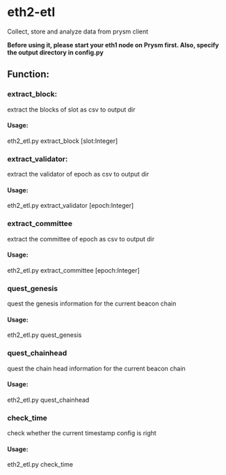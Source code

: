 # eth2-etl
Collect, store and analyze data from prysm client

**Before using it, please start your eth1 node on Prysm first. Also, specify the output directory in config.py**

## Function:
### **extract_block:**
extract the blocks of slot as csv to output dir
#### Usage: 
eth2_etl.py extract_block [slot:Integer]


### **extract_validator:**
extract the validator of epoch as csv to output dir
#### Usage: 
eth2_etl.py extract_validator [epoch:Integer]

### **extract_committee**
extract the committee of epoch as csv to output dir
#### Usage: 
eth2_etl.py extract_committee [epoch:Integer]

### **quest_genesis**
quest the genesis information for the current beacon chain
#### Usage: 
eth2_etl.py quest_genesis 

### **quest_chainhead**
quest the chain head information for the current beacon chain
#### Usage: 
eth2_etl.py quest_chainhead

### **check_time**
check whether the current timestamp config is right
#### Usage: 
eth2_etl.py check_time 



